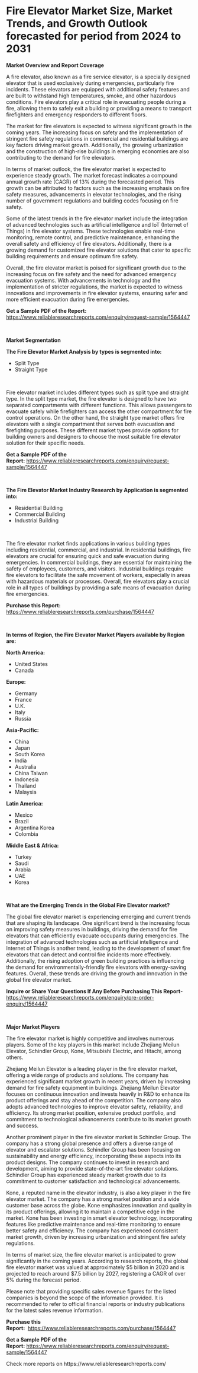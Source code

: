<p><h1>Fire Elevator Market Size, Market Trends, and Growth Outlook forecasted for period from 2024 to 2031</h1></p><p><strong>Market Overview and Report Coverage</strong></p>
<p><p>A fire elevator, also known as a fire service elevator, is a specially designed elevator that is used exclusively during emergencies, particularly fire incidents. These elevators are equipped with additional safety features and are built to withstand high temperatures, smoke, and other hazardous conditions. Fire elevators play a critical role in evacuating people during a fire, allowing them to safely exit a building or providing a means to transport firefighters and emergency responders to different floors.</p><p>The market for fire elevators is expected to witness significant growth in the coming years. The increasing focus on safety and the implementation of stringent fire safety regulations in commercial and residential buildings are key factors driving market growth. Additionally, the growing urbanization and the construction of high-rise buildings in emerging economies are also contributing to the demand for fire elevators.</p><p>In terms of market outlook, the fire elevator market is expected to experience steady growth. The market forecast indicates a compound annual growth rate (CAGR) of 13% during the forecasted period. This growth can be attributed to factors such as the increasing emphasis on fire safety measures, advancements in elevator technologies, and the rising number of government regulations and building codes focusing on fire safety.</p><p>Some of the latest trends in the fire elevator market include the integration of advanced technologies such as artificial intelligence and IoT (Internet of Things) in fire elevator systems. These technologies enable real-time monitoring, remote control, and predictive maintenance, enhancing the overall safety and efficiency of fire elevators. Additionally, there is a growing demand for customized fire elevator solutions that cater to specific building requirements and ensure optimum fire safety.</p><p>Overall, the fire elevator market is poised for significant growth due to the increasing focus on fire safety and the need for advanced emergency evacuation systems. With advancements in technology and the implementation of stricter regulations, the market is expected to witness innovations and improvements in fire elevator systems, ensuring safer and more efficient evacuation during fire emergencies.</p></p>
<p><strong>Get a Sample PDF of the Report:</strong> <a href="https://www.reliableresearchreports.com/enquiry/request-sample/1564447">https://www.reliableresearchreports.com/enquiry/request-sample/1564447</a></p>
<p>&nbsp;</p>
<p><strong>Market Segmentation</strong></p>
<p><strong>The Fire Elevator Market Analysis by types is segmented into:</strong></p>
<p><ul><li>Split Type</li><li>Straight Type</li></ul></p>
<p>&nbsp;</p>
<p><p>Fire elevator market includes different types such as split type and straight type. In the split type market, the fire elevator is designed to have two separated compartments with different functions. This allows passengers to evacuate safely while firefighters can access the other compartment for fire control operations. On the other hand, the straight type market offers fire elevators with a single compartment that serves both evacuation and firefighting purposes. These different market types provide options for building owners and designers to choose the most suitable fire elevator solution for their specific needs.</p></p>
<p><strong>Get a Sample PDF of the Report:</strong>&nbsp;<a href="https://www.reliableresearchreports.com/enquiry/request-sample/1564447">https://www.reliableresearchreports.com/enquiry/request-sample/1564447</a></p>
<p>&nbsp;</p>
<p><strong>The Fire Elevator Market Industry Research by Application is segmented into:</strong></p>
<p><ul><li>Residential Building</li><li>Commercial Building</li><li>Industrial Building</li></ul></p>
<p>&nbsp;</p>
<p><p>The fire elevator market finds applications in various building types including residential, commercial, and industrial. In residential buildings, fire elevators are crucial for ensuring quick and safe evacuation during emergencies. In commercial buildings, they are essential for maintaining the safety of employees, customers, and visitors. Industrial buildings require fire elevators to facilitate the safe movement of workers, especially in areas with hazardous materials or processes. Overall, fire elevators play a crucial role in all types of buildings by providing a safe means of evacuation during fire emergencies.</p></p>
<p><strong>Purchase this Report:</strong>&nbsp; <a href="https://www.reliableresearchreports.com/purchase/1564447">https://www.reliableresearchreports.com/purchase/1564447</a></p>
<p>&nbsp;</p>
<p><strong>In terms of Region, the Fire Elevator Market Players available by Region are:</strong></p>
<p>
    <p> <strong> North America: </strong>
        <ul>
            <li>United States</li>
            <li>Canada</li>
        </ul>
        </p> 
    <p> <strong> Europe: </strong>
        <ul>
            <li>Germany</li>
            <li>France</li>
            <li>U.K.</li>
            <li>Italy</li>
            <li>Russia</li>
        </ul>
        </p> 
    <p> <strong> Asia-Pacific: </strong>
        <ul>
            <li>China</li>
            <li>Japan</li>
            <li>South Korea</li>
            <li>India</li>
            <li>Australia</li>
            <li>China Taiwan</li>
            <li>Indonesia</li>
            <li>Thailand</li>
            <li>Malaysia</li>
        </ul>
        </p> 
    <p> <strong> Latin America: </strong>
        <ul>
            <li>Mexico</li>
            <li>Brazil</li>
            <li>Argentina Korea</li>
            <li>Colombia</li>
        </ul>
        </p> 
    <p> <strong> Middle East & Africa: </strong>
        <ul>
            <li>Turkey</li>
            <li>Saudi</li>
            <li>Arabia</li>
            <li>UAE</li>
            <li>Korea</li>
        </ul>
    </p>
    </p>
<p>&nbsp;</p>
<p><strong>What are the Emerging Trends in the Global Fire Elevator market?</strong></p>
<p><p>The global fire elevator market is experiencing emerging and current trends that are shaping its landscape. One significant trend is the increasing focus on improving safety measures in buildings, driving the demand for fire elevators that can efficiently evacuate occupants during emergencies. The integration of advanced technologies such as artificial intelligence and Internet of Things is another trend, leading to the development of smart fire elevators that can detect and control fire incidents more effectively. Additionally, the rising adoption of green building practices is influencing the demand for environmentally-friendly fire elevators with energy-saving features. Overall, these trends are driving the growth and innovation in the global fire elevator market.</p></p>
<p><strong>Inquire or Share Your Questions If Any Before Purchasing This Report</strong>- <a href="https://www.reliableresearchreports.com/enquiry/pre-order-enquiry/1564447">https://www.reliableresearchreports.com/enquiry/pre-order-enquiry/1564447</a></p>
<p>&nbsp;</p>
<p><strong>Major Market Players</strong></p>
<p><p>The fire elevator market is highly competitive and involves numerous players. Some of the key players in this market include Zhejiang Meilun Elevator, Schindler Group, Kone, Mitsubishi Electric, and Hitachi, among others.</p><p>Zhejiang Meilun Elevator is a leading player in the fire elevator market, offering a wide range of products and solutions. The company has experienced significant market growth in recent years, driven by increasing demand for fire safety equipment in buildings. Zhejiang Meilun Elevator focuses on continuous innovation and invests heavily in R&D to enhance its product offerings and stay ahead of the competition. The company also adopts advanced technologies to improve elevator safety, reliability, and efficiency. Its strong market position, extensive product portfolio, and commitment to technological advancements contribute to its market growth and success.</p><p>Another prominent player in the fire elevator market is Schindler Group. The company has a strong global presence and offers a diverse range of elevator and escalator solutions. Schindler Group has been focusing on sustainability and energy efficiency, incorporating these aspects into its product designs. The company continues to invest in research and development, aiming to provide state-of-the-art fire elevator solutions. Schindler Group has experienced steady market growth due to its commitment to customer satisfaction and technological advancements.</p><p>Kone, a reputed name in the elevator industry, is also a key player in the fire elevator market. The company has a strong market position and a wide customer base across the globe. Kone emphasizes innovation and quality in its product offerings, allowing it to maintain a competitive edge in the market. Kone has been investing in smart elevator technology, incorporating features like predictive maintenance and real-time monitoring to ensure better safety and efficiency. The company has experienced consistent market growth, driven by increasing urbanization and stringent fire safety regulations.</p><p>In terms of market size, the fire elevator market is anticipated to grow significantly in the coming years. According to research reports, the global fire elevator market was valued at approximately $5 billion in 2020 and is projected to reach around $7.5 billion by 2027, registering a CAGR of over 5% during the forecast period.</p><p>Please note that providing specific sales revenue figures for the listed companies is beyond the scope of the information provided. It is recommended to refer to official financial reports or industry publications for the latest sales revenue information.</p></p>
<p><strong>Purchase this Report:</strong>&nbsp;&nbsp;<a href="https://www.reliableresearchreports.com/purchase/1564447">https://www.reliableresearchreports.com/purchase/1564447</a></p>
<p></p>
<p><strong>Get a Sample PDF of the Report:</strong>&nbsp;<a href="https://www.reliableresearchreports.com/enquiry/request-sample/1564447">https://www.reliableresearchreports.com/enquiry/request-sample/1564447</a></p>
<p>Check more reports on https://www.reliableresearchreports.com/</p>